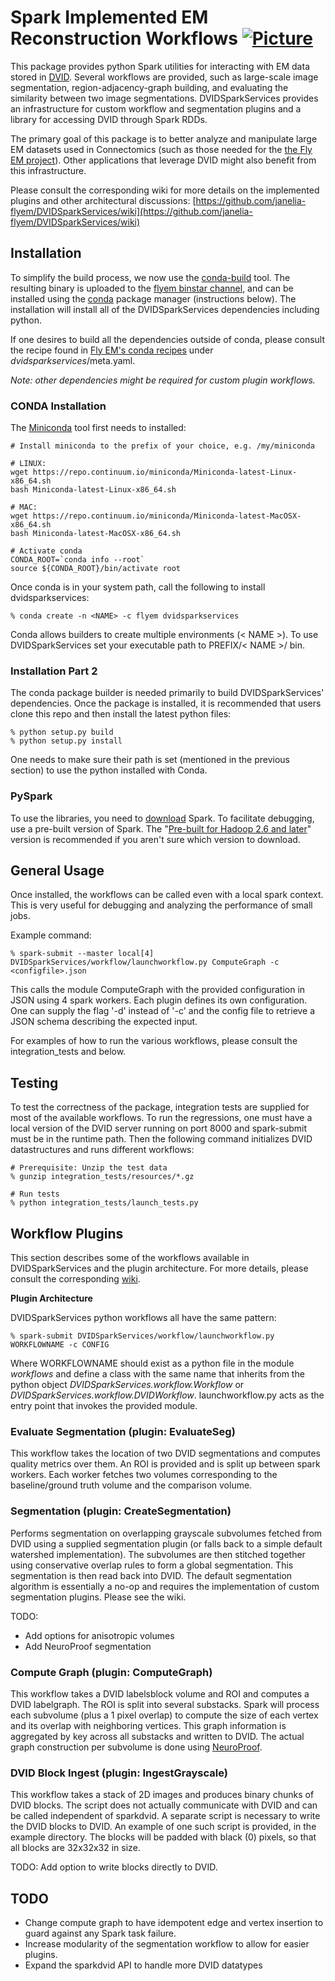 # Spark Implemented EM Reconstruction Workflows  [![Picture](https://raw.github.com/janelia-flyem/janelia-flyem.github.com/master/images/HHMI_Janelia_Color_Alternate_180x40.png)](http://www.janelia.org)

This package provides python Spark utilities for interacting with EM data stored in [DVID](https://github.com/janelia-flyem/dvid).
Several workflows are provided, such as large-scale image segmentation, region-adjacency-graph building, and evaluating the similarity between two image segmentations.  DVIDSparkServices provides an infrastructure for custom workflow and segmentation plugins and a library for accessing DVID through Spark RDDs.

The primary goal of this package is to better analyze and manipulate large EM datasets used in Connectomics (such as those needed for the [the Fly EM project](https://www.janelia.org/project-team/fly-em)).  Other applications that leverage DVID might also benefit from this infrastructure.

Please consult the corresponding wiki for more details on the implemented plugins and other architectural discussions: [https://github.com/janelia-flyem/DVIDSparkServices/wiki](https://github.com/janelia-flyem/DVIDSparkServices/wiki)

## Installation
To simplify the build process, we now use the [conda-build](http://conda.pydata.org/docs/build.html) tool.
The resulting binary is uploaded to the [flyem binstar channel](https://binstar.org/flyem),
and can be installed using the [conda](http://conda.pydata.org/) package manager (instructions below).  The installation
will install all of the DVIDSparkServices dependencies including python.

If one desires to build all the dependencies outside of conda, please consult the recipe found in [Fly EM's conda recipes](https://github.com/janelia-flyem/flyem-build-conda.git) under *dvidsparkservices*/meta.yaml.

*Note: other dependencies might be required for custom plugin workflows.*

### CONDA Installation
The [Miniconda](http://conda.pydata.org/miniconda.html) tool first needs to installed:

```
# Install miniconda to the prefix of your choice, e.g. /my/miniconda

# LINUX:
wget https://repo.continuum.io/miniconda/Miniconda-latest-Linux-x86_64.sh
bash Miniconda-latest-Linux-x86_64.sh

# MAC:
wget https://repo.continuum.io/miniconda/Miniconda-latest-MacOSX-x86_64.sh
bash Miniconda-latest-MacOSX-x86_64.sh

# Activate conda
CONDA_ROOT=`conda info --root`
source ${CONDA_ROOT}/bin/activate root
```
Once conda is in your system path, call the following to install dvidsparkservices:

    % conda create -n <NAME> -c flyem dvidsparkservices
    
Conda allows builders to create multiple environments (< NAME >).  To use DVIDSparkServices
set your executable path to PREFIX/< NAME >/ bin.

### Installation Part 2

The conda package builder is needed primarily to build DVIDSparkServices' dependencies.  Once the package is installed, it is recommended that users clone this repo and then install the latest python files:

    % python setup.py build
    % python setup.py install
    
One needs to make sure their path is set (mentioned in the previous section) to use the python installed with Conda.

### PySpark

To use the libraries, you need to [download][spark-downloads] Spark.
To facilitate debugging, use a pre-built version of Spark.
The "[Pre-built for Hadoop 2.6 and later][spark-tarball]" version is recommended if you aren't sure which version to download.

[spark-downloads]: http://spark.apache.org/downloads.html
[spark-tarball]: http://www.apache.org/dyn/closer.cgi/spark/spark-1.4.1/spark-1.4.1-bin-hadoop2.6.tgz

## General Usage

Once installed, the workflows can be called even with a local spark context.  This is very useful for debugging and analyzing the performance of small jobs.

Example command:

    % spark-submit --master local[4]  DVIDSparkServices/workflow/launchworkflow.py ComputeGraph -c <configfile>.json

This calls the module ComputeGraph with the provided configuration in JSON using 4 spark workers.  Each plugin defines its own configuration.
One can supply the flag '-d' instead of '-c' and the config file to retrieve a JSON schema describing the expected input.  

For examples of how to run the various workflows, please consult the integration_tests and below.

## Testing

To test the correctness of the package, integration tests are supplied for most of the available workflows.  To run the regressions, one must have a local version of the DVID server running on port 8000 and spark-submit must be in the runtime path.  Then the following command initializes DVID datastructures and runs different workflows:

    # Prerequisite: Unzip the test data
    % gunzip integration_tests/resources/*.gz
    
    # Run tests 
    % python integration_tests/launch_tests.py

## Workflow Plugins

This section describes some of the workflows available in DVIDSparkServices and the plugin architecture.  For more details, please consult the corresponding [wiki](https://github.com/janelia-flyem/DVIDSparkServices/wiki).

**Plugin Architecture**

DVIDSparkServices python workflows all have the same pattern:

    % spark-submit DVIDSparkServices/workflow/launchworkflow.py WORKFLOWNAME -c CONFIG

Where WORKFLOWNAME should exist as a python file in the module *workflows* and define a class with the same name that inherits from
the python object *DVIDSparkServices.workflow.Workflow* or *DVIDSparkServices.workflow.DVIDWorkflow*.  launchworkflow.py acts as the entry point that invokes the provided module.

### Evaluate Segmentation (plugin: EvaluateSeg)

This workflow takes the location of two DVID segmentations and computes quality metrics over them.
An ROI is provided and is split up between spark workers.  Each worker fetches two volumes corresponding to the baseline/ground truth volume and
the comparison volume. 

### Segmentation (plugin: CreateSegmentation)

Performs segmentation on overlapping grayscale subvolumes fetched from DVID using a supplied segmentation plugin (or falls back to a simple default watershed implementation).  The subvolumes are then stitched together using conservative overlap rules to form a global segmentation.  This segmentation is then read back into DVID.  The default segmentation algorithm
is essentially a no-op and requires the implementation of custom segmentation plugins.  Please see the wiki.

TODO:

* Add options for anisotropic volumes
* Add NeuroProof segmentation


### Compute Graph (plugin: ComputeGraph)

This workflow takes a DVID labelsblock volume and ROI and computes a DVID labelgraph.
The ROI is split into several substacks.  Spark will process each subvolume (plus a 1 pixel overlap)
to compute the size of each vertex and its overlap with neighboring vertices.  This graph information
is aggregated by key across all substacks and written to DVID.  The actual graph construction per subvolume is done
using [NeuroProof](https://github.com/janelia-flyem/NeuroProof).


### DVID Block Ingest (plugin: IngestGrayscale)

This workflow takes a stack of 2D images and produces binary chunks of DVID blocks.  The script does not
actually communicate with DVID and can be called independent of sparkdvid.
A separate script is necessary to write the DVID blocks to DVID.  An example of one such script is provided,
in the example directory.  The blocks will be padded with black (0) pixels, so that all blocks are 32x32x32
in size.

TODO: Add option to write blocks directly to DVID.

## TODO

* Change compute graph to have idempotent edge and vertex insertion to guard against any Spark task failure.
* Increase modularity of the segmentation workflow to allow for easier plugins.
* Expand the sparkdvid API to handle more DVID datatypes
